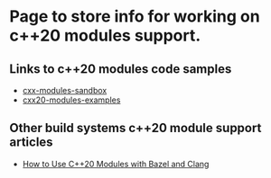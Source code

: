 # Page to store info for working on c++20 modules support.

## Links to c++20 modules code samples
* [cxx-modules-sandbox](https://github.com/mathstuf/cxx-modules-sandbox)
* [cxx20-modules-examples](https://github.com/build2/cxx20-modules-examples/)

## Other build systems c++20 module support articles
* [How to Use C++20 Modules with Bazel and Clang](https://buildingblock.ai/cpp20-modules-bazel)